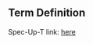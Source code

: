 ## Term Definition

Spec-Up-T link: <a href='https://weboftrust.github.io/WOT-terms/docs/glossary/URL'>here</a>
